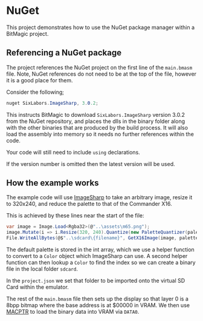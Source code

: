 # NuGet

This project demonstrates how to use the NuGet package manager within a BitMagic project.

## Referencing a NuGet package

The project references the NuGet project on the first line of the `main.bmasm` file. Note, NuGet references do not need to be at the top of the file, however it is a good place for them.

Consider the following;

``` C#
nuget SixLabors.ImageSharp, 3.0.2;
```

This instructs BitMagic to download `SixLabors.ImageSharp` version 3.0.2 from the NuGet repository, and places the dlls in the binary folder along with the other binaries that are produced by the build process. It will also load the assembly into memory so it needs no further references within the code.

Your code will still need to include `using` declarations.

If the version number is omitted then the latest version will be used.

## How the example works

The example code will use [ImageSharp](https://sixlabors.com/products/imagesharp/) to take an arbitrary image, resize it to 320x240, and reduce the palette to that of the Commander X16.

This is achieved by these lines near the start of the file:

``` C#
var image = Image.Load<Rgba32>(@"..\assets\m65.png");
image.Mutate(i => i.Resize(320, 240).Quantize(new PaletteQuantizer(palette)));
File.WriteAllBytes(@$"..\sdcard\{filename}", GetX16Image(image, palette));
```

The default palette is stored in the int array, which we use a helper function to convert to a `Color` object which ImageSharp can use. A second helper function can then lookup a `Color` to find the index so we can create a binary file in the local folder `sdcard`.

In the `project.json` we set that folder to be imported onto the virtual SD Card within the emulator.

The rest of the `main.bmasm` file then sets up the display so that layer 0 is a 8bpp bitmap where the base address is at $00000 in VRAM. We then use [MACPTR](https://github.com/X16Community/x16-docs/blob/master/X16%20Reference%20-%2005%20-%20KERNAL.md#function-name-macptr) to load the binary data into VRAM via `DATA0`.
